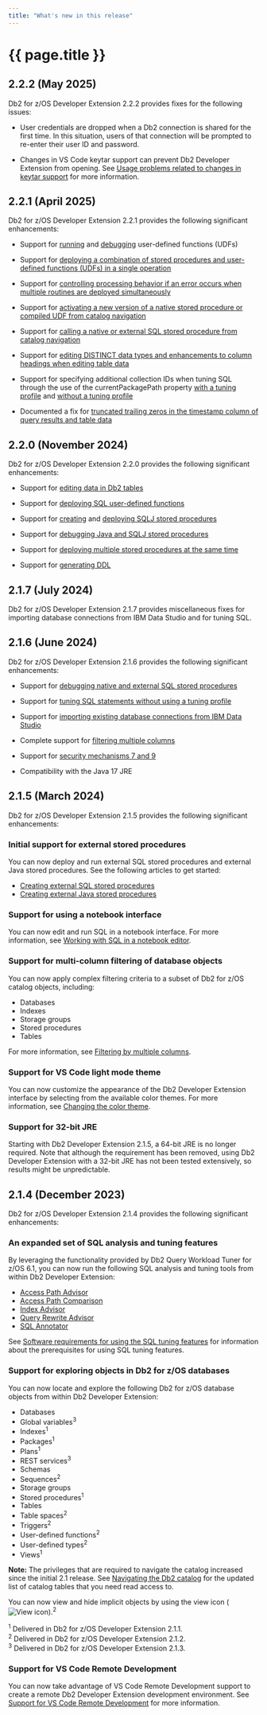 ```yaml
---
title: "What's new in this release"
---
```


# {{ page.title }}

## 2.2.2 (May 2025)

Db2 for z/OS Developer Extension 2.2.2 provides fixes for the following issues:

- User credentials are dropped when a Db2 connection is shared for the first time. In this situation, users of that connection will be prompted to re-enter their user ID and password.

- Changes in VS Code keytar support can prevent Db2 Developer Extension from opening. See [Usage problems related to changes in keytar support]({{site.baseurl}}/docs/troubleshooting/usage-problems-related-to-changes-in-keytar-support.html) for more information.

## 2.2.1 (April 2025)

Db2 for z/OS Developer Extension 2.2.1 provides the following significant enhancements:

- Support for [running]({{site.baseurl}}/docs/working-with-stored-procedures/deploying-running-user-defined-functions#running-a-user-defined-function.html) and [debugging]({{site.baseurl}}/docs/working-with-stored-procedures/debugging-native-external-stored-procedures.html) user-defined functions (UDFs)

- Support for [deploying a combination of stored procedures and user-defined functions (UDFs) in a single operation]({{site.baseurl}}/docs/working-with-stored-procedures/deploying-multiple-stored-procedures-simultaneously.html)

- Support for [controlling processing behavior if an error occurs when multiple routines are deployed simultaneously]({{site.baseurl}}/docs/working-with-stored-procedures/deploying-multiple-stored-procedures-simultaneously.html)

- Support for [activating a new version of a native stored procedure or compiled UDF from catalog navigation]({{site.baseurl}}/docs/working-with-stored-procedures/activating-new-routine-version.html)

- Support for [calling a native or external SQL stored procedure from catalog navigation]({{site.baseurl}}/docs/working-with-stored-procedures/calling-stored-procedures-from-catalog-navigation.html)

- Support for [editing DISTINCT data types and enhancements to column headings when editing table data]({{site.baseurl}}/docs/the-basics/editing-table-data.html)

- Support for specifying additional collection IDs when tuning SQL through the use of the currentPackagePath property [with a tuning profile]({{site.baseurl}}/docs/tuning-sql-queries/setting-up-a-tuning-environment#creating-a-tuning-profile) and [without a tuning profile]({{site.baseurl}}/docs/tuning-sql-queries/setting-up-a-tuning-environment#tuning-without-a-tuning-profile)

- Documented a fix for [truncated trailing zeros in the timestamp column of query results and table data]({{site.baseurl}}/docs/troubleshooting/truncated-timestamp-values.html)

## 2.2.0 (November 2024)

Db2 for z/OS Developer Extension 2.2.0 provides the following significant enhancements:

- Support for [editing data in Db2 tables]({{site.baseurl}}/docs/the-basics/editing-table-data.html)

- Support for [deploying SQL user-defined functions]({{site.baseurl}}/docs/working-with-stored-procedures/deploying-user-defined-functions.html)

- Support for [creating]({{site.baseurl}}/docs/working-with-stored-procedures/creating-external-java-stored-procedures.html) and [deploying SQLJ stored procedures]({{site.baseurl}}/docs/working-with-stored-procedures/deploying-running-external-java-stored-procedures.html)

- Support for [debugging Java and SQLJ stored procedures]({{site.baseurl}}/docs/working-with-stored-procedures/debugging-external-java-stored-procedures.html)

- Support for [deploying multiple stored procedures at the same time]({{site.baseurl}}/docs/working-with-stored-procedures/deploying-multiple-stored-procedures-simultaneously.html)

- Support for [generating DDL]({{site.baseurl}}/docs/the-basics/generating-ddl.html)

## 2.1.7 (July 2024)

Db2 for z/OS Developer Extension 2.1.7 provides miscellaneous fixes for importing database connections from IBM Data Studio and for tuning SQL.

## 2.1.6 (June 2024)

Db2 for z/OS Developer Extension 2.1.6 provides the following significant enhancements:

- Support for [debugging native and external SQL stored procedures]({{site.baseurl}}/docs/working-with-stored-procedures/debugging-native-external-stored-procedures.html)

<!--You can now debug external SQL stored procedures. For more information, see [Debugging native and external SQL stored procedures]({{site.baseurl}}/docs/working-with-stored-procedures/debugging-native-external-stored-procedures.html). -->

- Support for [tuning SQL statements without using a tuning profile]({{site.baseurl}}/docs/tuning-sql-queries/setting-up-a-tuning-environment#tuning-without-a-tuning-profile)

<!--You can now run SQL tuning features without using a tuning profile. For more information, see [Setting up an SQL Tuning Environment]({{site.baseurl}}/docs/tuning-sql-queries/setting-up-a-tuning-environment.html). -->

- Support for [importing existing database connections from IBM Data Studio]({{site.baseurl}}/docs/the-basics/importing-connections-from-data-studio.html)

<!--You can now import database connections from IBM Data Studio. For more information, see [Importing database connections from IBM Data Studio]({{site.baseurl}}/docs/the-basics/importing-connections-from-data-studio.html). -->

- Complete support for [filtering multiple columns]({{site.baseurl}}/docs/the-basics/filtering-by-multiple-columns.html)

<!--You can now apply complex filtering criteria to all of the Db2 for z/OS catalog objects. For more information, see [Filtering by multiple columns]({{site.baseurl}}/docs/the-basics/filtering-by-multiple-columns.html). -->

- Support for [security mechanisms 7 and 9]({{site.baseurl}}/docs//the-basics/creating-a-database-connection#connecting-with-ssltls)

- Compatibility with the Java 17 JRE

## 2.1.5 (March 2024)

Db2 for z/OS Developer Extension 2.1.5 provides the following significant enhancements:

### Initial support for external stored procedures

You can now deploy and run external SQL stored procedures and external Java stored procedures. See the following articles to get started:

- [Creating external SQL stored procedures]({{site.baseurl}}/docs/working-with-stored-procedures/creating-external-sql-stored-procedures.html)
- [Creating external Java stored procedures]({{site.baseurl}}/docs/working-with-stored-procedures/creating-external-java-stored-procedures.html)

### Support for using a notebook interface

You can now edit and run SQL in a notebook interface. For more information, see [Working with SQL in a notebook editor]({{site.baseurl}}/docs/working-with-sql/working-with-sql-in-notebook-editor.html).

### Support for multi-column filtering of database objects

You can now apply complex filtering criteria to a subset of Db2 for z/OS catalog objects, including:

- Databases
- Indexes
- Storage groups
- Stored procedures
- Tables

For more information, see [Filtering by multiple columns]({{site.baseurl}}/docs/the-basics/filtering-by-multiple-columns.html).

### Support for VS Code light mode theme

You can now customize the appearance of the Db2 Developer Extension interface by selecting from the available color themes. For more information, see [Changing the color theme]({{site.baseurl}}/docs/tips-and-tricks/changing-the-color-theme.html).

### Support for 32-bit JRE

Starting with Db2 Developer Extension 2.1.5, a 64-bit JRE is no longer required. Note that although the requirement has been removed, using Db2 Developer Extension with a 32-bit JRE has not been tested extensively, so results might be unpredictable.


## 2.1.4 (December 2023)

Db2 for z/OS Developer Extension 2.1.4 provides the following significant enhancements:

### An expanded set of SQL analysis and tuning features

By leveraging the functionality provided by Db2 Query Workload Tuner for z/OS 6.1, you can now run the following SQL analysis and tuning tools from within Db2 Developer Extension:

- [Access Path Advisor]({{site.baseurl}}/docs/tuning-sql-queries/generating-access-path-recommendations.html)
- [Access Path Comparison]({{site.baseurl}}/docs/tuning-sql-queries/comparing-access-paths.html)
- [Index Advisor]({{site.baseurl}}/docs/tuning-sql-queries/generating-index-recommendations.html)
- [Query Rewrite Advisor]({{site.baseurl}}/docs/tuning-sql-queries/generating-query-recommendations.html)
- [SQL Annotator]({{site.baseurl}}/docs/tuning-sql-queries/gathering-statistics-about-transformed-query.html)

See [Software requirements for using the SQL tuning features]({{site.baseurl}}/docs/tuning-sql-queries/sql-tuning-requirements.html) for information about the prerequisites for using SQL tuning features.

### Support for exploring objects in Db2 for z/OS databases

You can now locate and explore the following Db2 for z/OS database objects from within Db2 Developer Extension:

- Databases
- Global variables<sup>3</sup>
- Indexes<sup>1</sup>
- Packages<sup>1</sup>
- Plans<sup>1</sup>
- REST services<sup>3</sup>
- Schemas
- Sequences<sup>2</sup>
- Storage groups
- Stored procedures<sup>1</sup>
- Tables
- Table spaces<sup>2</sup>
- Triggers<sup>2</sup>
- User-defined functions<sup>2</sup>
- User-defined types<sup>2</sup>
- Views<sup>1</sup>

**Note:** The privileges that are required to navigate the catalog increased since the initial 2.1 release. See [Navigating the Db2 catalog]({{site.baseurl}}/docs/the-basics/navigating-the-db2-catalog.html) for the updated list of catalog tables that you need read access to.

You can now view and hide implicit objects by using the view icon (![View icon]({{site.baseurl}}/assets/images/catalog-navigation-view.png)).<sup>2</sup>

<sup>1</sup> Delivered in Db2 for z/OS Developer Extension 2.1.1.<br>
<sup>2</sup> Delivered in Db2 for z/OS Developer Extension 2.1.2.<br>
<sup>3</sup> Delivered in Db2 for z/OS Developer Extension 2.1.3.

### Support for VS Code Remote Development

You can now take advantage of VS Code Remote Development support to create a remote Db2 Developer Extension development environment. See [Support for VS Code Remote Development]({{site.baseurl}}/docs/tips-and-tricks/support-for-remote-development.html) for more information.


